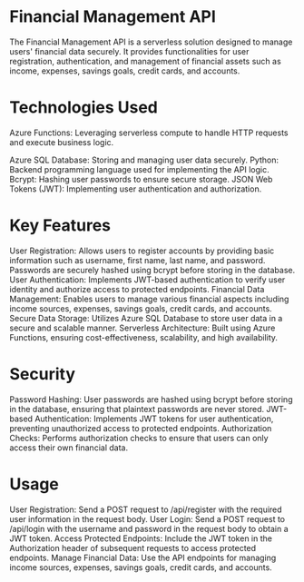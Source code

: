 # Financial Management API

The Financial Management API is a serverless solution designed to manage users' financial data securely. It provides functionalities for user registration, authentication, and management of financial assets such as income, expenses, savings goals, credit cards, and accounts.

# Technologies Used
Azure Functions: Leveraging serverless compute to handle HTTP requests and execute business logic.

Azure SQL Database: Storing and managing user data securely.
Python: Backend programming language used for implementing the API logic.
Bcrypt: Hashing user passwords to ensure secure storage.
JSON Web Tokens (JWT): Implementing user authentication and authorization.

# Key Features
User Registration: Allows users to register accounts by providing basic information such as username, first name, last name, and password. Passwords are securely hashed using bcrypt before storing in the database.
User Authentication: Implements JWT-based authentication to verify user identity and authorize access to protected endpoints.
Financial Data Management: Enables users to manage various financial aspects including income sources, expenses, savings goals, credit cards, and accounts.
Secure Data Storage: Utilizes Azure SQL Database to store user data in a secure and scalable manner.
Serverless Architecture: Built using Azure Functions, ensuring cost-effectiveness, scalability, and high availability.

# Security
Password Hashing: User passwords are hashed using bcrypt before storing in the database, ensuring that plaintext passwords are never stored.
JWT-based Authentication: Implements JWT tokens for user authentication, preventing unauthorized access to protected endpoints.
Authorization Checks: Performs authorization checks to ensure that users can only access their own financial data.

# Usage
User Registration: Send a POST request to /api/register with the required user information in the request body.
User Login: Send a POST request to /api/login with the username and password in the request body to obtain a JWT token.
Access Protected Endpoints: Include the JWT token in the Authorization header of subsequent requests to access protected endpoints.
Manage Financial Data: Use the API endpoints for managing income sources, expenses, savings goals, credit cards, and accounts.
